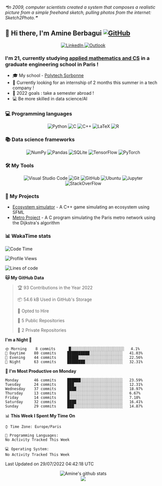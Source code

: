 <!--STARTS_HERE_QUOTE_README-->
<i>❝In 2009, computer scientists created a system that composes a realistic picture from a simple freehand sketch, pulling photos from the internet: Sketch2Photo.❞</i>
<!--ENDS_HERE_QUOTE_README-->

## 👋 Hi there, I'm Amine Berbagui     [![GitHub ](https://img.shields.io/github/followers/amine695?label=follow&style=social)](https://github.com/Amine695)

<p align="center">
    <a target="_blank" href="https://www.linkedin.com/in/amine-berbagui/">
        <img alt="LinkedIn" src="https://img.shields.io/badge/linkedin-%230077B5.svg?style=for-the-badge&logo=linkedin&logoColor=white"/>
    </a>
    <a target="_blank" href="mailto:amineberbagui@outlook.fr">
        <img alt="Outlook" src="https://img.shields.io/badge/Microsoft_Outlook-0078D4?style=for-the-badge&logo=microsoft-outlook&logoColor=white" />
    </a>
</p>


### I'm 21, currently studying [applied mathematics and CS](https://www.polytech.sorbonne-universite.fr/formations/mathematiques-appliques-et-informatique) in a graduate engineering school in Paris !

- 🎓 My school - [Polytech Sorbonne](https://www.polytech.sorbonne-universite.fr)
- 🔎 Currently looking for an internship of 2 months this summer in a tech company ! 
- 🥅 2022 goals : take a semester abroad ! 
- 💻 Be more skilled in data science/AI




### 💻 **Programming languages**

<p align="center">
    <img alt="Python" src="https://img.shields.io/badge/python-%2314354C.svg?style=for-the-badge&logo=python&logoColor=white"/>
    <img alt="C" src="https://img.shields.io/badge/c-%2300599C.svg?style=for-the-badge&logo=c&logoColor=white"/>
    <img alt="C++" src="https://img.shields.io/badge/c++-%2300599C.svg?style=for-the-badge&logo=c%2B%2B&logoColor=white"/>
    <img alt="LaTeX" src="https://img.shields.io/badge/latex-%23008080.svg?style=for-the-badge&logo=latex&logoColor=white"/>
    <img alt="R" src="https://img.shields.io/badge/r-%23276DC3.svg?style=for-the-badge&logo=r&logoColor=white"/>
</p>

### 📚 **Data science frameworks**

<p align="center">
    <img alt="NumPy" src="https://img.shields.io/badge/numpy-%23013243.svg?style=for-the-badge&logo=numpy&logoColor=white" />
    <img alt="Pandas" src="https://img.shields.io/badge/pandas-%23150458.svg?style=for-the-badge&logo=pandas&logoColor=white" />
    <img alt="SQLite" src="https://img.shields.io/badge/sqlite-%2307405e.svg?style=for-the-badge&logo=sqlite&logoColor=white"/>
    <img alt="TensorFlow" src="https://img.shields.io/badge/TensorFlow-%23FF6F00.svg?style=for-the-badge&logo=TensorFlow&logoColor=white"/>
    <img alt="PyTorch" src="https://img.shields.io/badge/PyTorch-%23EE4C2C.svg?style=for-the-badge&logo=PyTorch&logoColor=white"/>

  
</p>

### 🛠️ **My Tools** 

<p align="center">
    <img alt="Visual Studio Code" src="https://img.shields.io/badge/VisualStudioCode-0078d7.svg?style=for-the-badge&logo=visual-studio-code&logoColor=white"/>
    <img alt="Git" src="https://img.shields.io/badge/git-%23F05033.svg?style=for-the-badge&logo=git&logoColor=white"/>
    <img alt="GitHub" src="https://img.shields.io/badge/github-%23121011.svg?style=for-the-badge&logo=github&logoColor=white"/>
    <img alt="Ubuntu" src="https://img.shields.io/badge/Ubuntu-E95420?style=for-the-badge&logo=ubuntu&logoColor=white" />
    <img alt="Jupyter" src="https://img.shields.io/badge/Jupyter-%23F37626.svg?style=for-the-badge&logo=Jupyter&logoColor=white" />
    <img alt="StackOverFlow" src="https://img.shields.io/badge/-Stackoverflow-FE7A16?style=for-the-badge&logo=stack-overflow&logoColor=white" />

</p>

### 🚀 My Projects

 * [Ecosystem simulator](https://github.com/Amine695/Ecosystem_simulator) - A C++ game simulating an ecosystem using SFML
 * [Metro Project](https://github.com/Amine695/Metro) - A C program simulating the Paris metro network using the Dijkstra's algorithm

### 📊 WakaTime stats
<!--START_SECTION:waka-->
![Code Time](http://img.shields.io/badge/Code%20Time-0%20secs-blue)

![Profile Views](http://img.shields.io/badge/Profile%20Views-0-blue)

![Lines of code](https://img.shields.io/badge/From%20Hello%20World%20I%27ve%20Written-38%20Thousand%20lines%20of%20code-blue)

**🐱 My GitHub Data** 

> 🏆 93 Contributions in the Year 2022
 > 
> 📦 54.6 kB Used in GitHub's Storage 
 > 
> 💼 Opted to Hire
 > 
> 📜 5 Public Repositories 
 > 
> 🔑 2 Private Repositories  
 > 
**I'm a Night 🦉** 

```text
🌞 Morning    8 commits      █░░░░░░░░░░░░░░░░░░░░░░░░   4.1% 
🌆 Daytime    80 commits     ██████████░░░░░░░░░░░░░░░   41.03% 
🌃 Evening    44 commits     █████░░░░░░░░░░░░░░░░░░░░   22.56% 
🌙 Night      63 commits     ████████░░░░░░░░░░░░░░░░░   32.31%

```
📅 **I'm Most Productive on Monday** 

```text
Monday       46 commits     ██████░░░░░░░░░░░░░░░░░░░   23.59% 
Tuesday      24 commits     ███░░░░░░░░░░░░░░░░░░░░░░   12.31% 
Wednesday    37 commits     ████░░░░░░░░░░░░░░░░░░░░░   18.97% 
Thursday     13 commits     █░░░░░░░░░░░░░░░░░░░░░░░░   6.67% 
Friday       14 commits     █░░░░░░░░░░░░░░░░░░░░░░░░   7.18% 
Saturday     32 commits     ████░░░░░░░░░░░░░░░░░░░░░   16.41% 
Sunday       29 commits     ███░░░░░░░░░░░░░░░░░░░░░░   14.87%

```


📊 **This Week I Spent My Time On** 

```text
⌚︎ Time Zone: Europe/Paris

💬 Programming Languages: 
No Activity Tracked This Week

💻 Operating System: 
No Activity Tracked This Week

```


 Last Updated on 29/07/2022 04:42:18 UTC
<!--END_SECTION:waka-->

<p align = "center">
    <img src="https://github-readme-stats.vercel.app/api?username=Amine695&hide=prs,issues,contribs&include_all_commits=true&show_icons=true&theme=aura" alt="Amine's github stats" />
    <br/>
    <img src="https://github-readme-stats.vercel.app/api/top-langs/?username=Amine695&layout=compact&theme=aura" />
</p>
    



